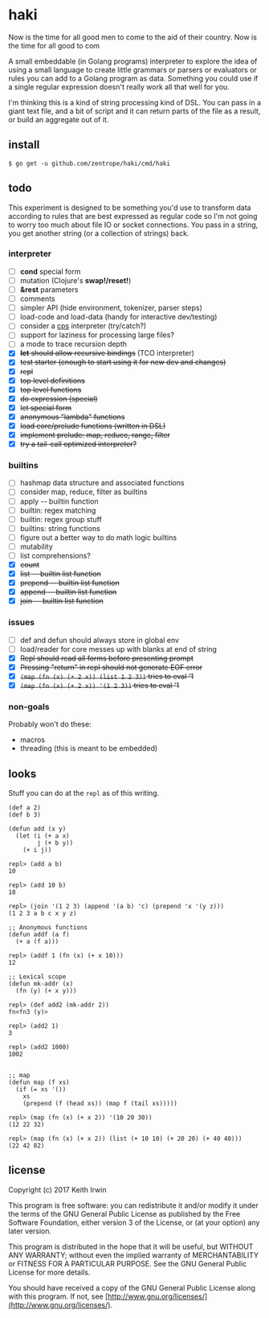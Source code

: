 # haki

Now is the time for all good men to come to the aid of their
country. Now is the time for all good to com

A small embeddable (in Golang programs) interpreter to explore the
idea of using a small language to create little grammars or parsers or
evaluators or rules you can add to a Golang program as data. Something
you could use if a single regular expression doesn't really work all
that well for you.

I'm thinking this is a kind of string processing kind of DSL. You can
pass in a giant text file, and a bit of script and it can return parts
of the file as a result, or build an aggregate out of it.

## install

    $ go get -u github.com/zentrope/haki/cmd/haki

## todo

This experiment is designed to be something you'd use to transform
data according to rules that are best expressed as regular code so I'm
not going to worry too much about file IO or socket connections. You
pass in a string, you get another string (or a collection of strings)
back.

### interpreter

* [ ] **cond** special form
* [ ] mutation (Clojure's **swap!/reset!**)
* [ ] **&rest** parameters
* [ ] comments
* [ ] simpler API (hide environment, tokenizer, parser steps)
* [ ] load-code and load-data (handy for interactive dev/testing)
* [ ] consider a [cps][cps] interpreter (try/catch?)
* [ ] support for laziness for processing large files?
* [ ] a mode to trace recursion depth
* [x] ~~**let** should allow recursive bindings~~ (TCO interpreter)
* [x] ~~test starter (enough to start using it for new dev and changes)~~
* [x] ~~repl~~
* [x] ~~top level definitions~~
* [x] ~~top level functions~~
* [x] ~~do expression (special)~~
* [x] ~~let special form~~
* [x] ~~anonymous "lambda" functions~~
* [x] ~~load core/prelude functions (written in DSL)~~
* [x] ~~implement prelude: map, reduce, range, filter~~
* [x] ~~try a tail-call optimized interpreter?~~

[cps]: https://stackoverflow.com/a/5986168

### builtins

* [ ] hashmap data structure and associated functions
* [ ] consider map, reduce, filter as builtins
* [ ] apply -- builtin function
* [ ] builtin: regex matching
* [ ] builtin: regex group stuff
* [ ] builtins: string functions
* [ ] figure out a better way to do math logic builtins
* [ ] mutability
* [ ] list comprehensions?
* [x] ~~count~~
* [x] ~~list -- builtin list function~~
* [x] ~~prepend -- builtin list function~~
* [x] ~~append -- builtin list function~~
* [x] ~~join -- builtin list function~~

### issues

* [ ] def and defun should always store in global env
* [ ] load/reader for core messes up with blanks at end of string
* [x] ~~Repl should read all forms before presenting prompt~~
* [x] ~~Pressing "return" in repl should not generate EOF error~~
* [x] ~~`(map (fn (x) (+ 2 x)) (list 1 2 3))` tries to eval '1~~
* [x] ~~`(map (fn (x) (+ 2 x)) '(1 2 3))` tries to eval '1~~

### non-goals

Probably won't do these:

* macros
* threading (this is meant to be embedded)


## looks

Stuff you can do at the `repl` as of this writing.

``` emacs-lisp
(def a 2)
(def b 3)

(defun add (x y)
  (let (i (+ a x)
        j (+ b y))
    (+ i j))

repl> (add a b)
10

repl> (add 10 b)
18

repl> (join '(1 2 3) (append '(a b) 'c) (prepend 'x '(y z)))
(1 2 3 a b c x y z)

;; Anonymous functions
(defun addf (a f)
  (+ a (f a)))

repl> (addf 1 (fn (x) (+ x 10)))
12

;; Lexical scope
(defun mk-addr (x)
  (fn (y) (+ x y)))

repl> (def add2 (mk-addr 2))
fn<fn3 (y)>

repl> (add2 1)
3

repl> (add2 1000)
1002


;; map
(defun map (f xs)
  (if (= xs '())
    xs
    (prepend (f (head xs)) (map f (tail xs)))))

repl> (map (fn (x) (+ x 2)) '(10 20 30))
(12 22 32)

repl> (map (fn (x) (+ x 2)) (list (+ 10 10) (+ 20 20) (+ 40 40)))
(22 42 82)

```

## license

Copyright (c) 2017 Keith Irwin

This program is free software: you can redistribute it and/or modify
it under the terms of the GNU General Public License as published
by the Free Software Foundation, either version 3 of the License,
or (at your option) any later version.

This program is distributed in the hope that it will be useful,
but WITHOUT ANY WARRANTY; without even the implied warranty of
MERCHANTABILITY or FITNESS FOR A PARTICULAR PURPOSE.  See the
GNU General Public License for more details.

You should have received a copy of the GNU General Public License
along with this program.  If not, see
[http://www.gnu.org/licenses/](http://www.gnu.org/licenses/).
